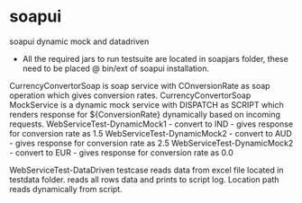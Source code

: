 # soapui
soapui dynamic mock and datadriven

- All the required jars to run testsuite are located in soapjars folder, these need to be placed @ bin/ext of soapui installation.

CurrencyConvertorSoap is soap service with COnversionRate as soap operation which gives conversion rates. 
CurrencyConvertorSoap MockService is a dynamic mock service with DISPATCH as SCRIPT which renders response for ${ConversionRate} dynamically based on incoming requests. 
WebServiceTest-DynamicMock1 - convert to IND - gives response for conversion rate as 1.5
WebServiceTest-DynamicMock2 - convert to AUD - gives response for conversion rate as 2.5
WebServiceTest-DynamicMock2 - convert to EUR - gives response for conversion rate as 0.0

WebServiceTest-DataDriven testcase reads data from excel file located in testdata folder. reads all rows data and prints to script log.
Location path reads dynamically from script.

